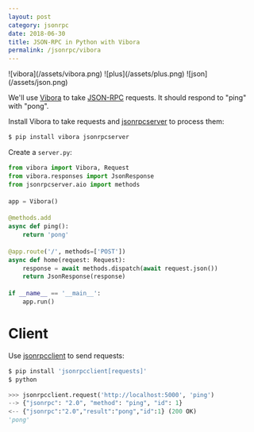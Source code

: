 ```yaml
---
layout: post
category: jsonrpc
date: 2018-06-30
title: JSON-RPC in Python with Vibora
permalink: /jsonrpc/vibora
---
```

<div class="wide-logos" markdown="1">
![vibora](/assets/vibora.png)
![plus](/assets/plus.png)
![json](/assets/json.png)
</div>

We'll use [Vibora](https://vibora.io/) to take
[JSON-RPC](http://www.jsonrpc.org/) requests. It should respond to "ping" with
"pong".

Install Vibora to take requests and
[jsonrpcserver](http://jsonrpcserver.readthedocs.io/) to process them:

```sh
$ pip install vibora jsonrpcserver
```
Create a `server.py`:

```python
from vibora import Vibora, Request
from vibora.responses import JsonResponse
from jsonrpcserver.aio import methods

app = Vibora()

@methods.add
async def ping():
    return 'pong'

@app.route('/', methods=['POST'])
async def home(request: Request):
    response = await methods.dispatch(await request.json())
    return JsonResponse(response)

if __name__ == '__main__':
    app.run()
```

Client
======
Use [jsonrpcclient](http://jsonrpcclient.readthedocs.io/) to send requests:

```sh
$ pip install 'jsonrpcclient[requests]'
$ python
```
```python
>>> jsonrpcclient.request('http://localhost:5000', 'ping')
--> {"jsonrpc": "2.0", "method": "ping", "id": 1}
<-- {"jsonrpc":"2.0","result":"pong","id":1} (200 OK)
'pong'
```
